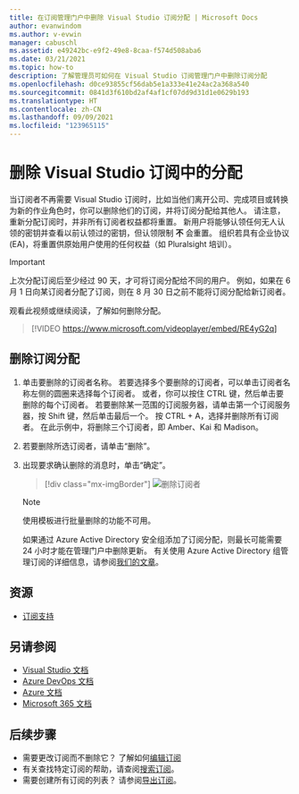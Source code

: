 ```yaml
---
title: 在订阅管理门户中删除 Visual Studio 订阅分配 | Microsoft Docs
author: evanwindom
ms.author: v-evwin
manager: cabuschl
ms.assetid: e49242bc-e9f2-49e8-8caa-f574d508aba6
ms.date: 03/21/2021
ms.topic: how-to
description: 了解管理员可如何在 Visual Studio 订阅管理门户中删除订阅分配
ms.openlocfilehash: d0ce93855cf56dab5e1a333e41e24ac2a368a540
ms.sourcegitcommit: 0841d3f610bd2af4af1cf07dd9d31d1e0629b193
ms.translationtype: HT
ms.contentlocale: zh-CN
ms.lasthandoff: 09/09/2021
ms.locfileid: "123965115"
---
```

# <a name="delete-assignments-in-visual-studio-subscriptions"></a>删除 Visual Studio 订阅中的分配
当订阅者不再需要 Visual Studio 订阅时，比如当他们离开公司、完成项目或转换为新的作业角色时，你可以删除他们的订阅，并将订阅分配给其他人。 请注意，重新分配订阅时，并非所有订阅者权益都将重置。  新用户将能够认领任何无人认领的密钥并查看以前认领过的密钥，但认领限制 **不** 会重置。  组织若具有企业协议 (EA)，将重置供原始用户使用的任何权益（如 Pluralsight 培训）。 
> [!Important]
> 上次分配订阅后至少经过 90 天，才可将订阅分配给不同的用户。  例如，如果在 6 月 1 日向某订阅者分配了订阅，则在 8 月 30 日之前不能将订阅分配给新订阅者。 

观看此视频或继续阅读，了解如何删除分配。  

> [!VIDEO https://www.microsoft.com/videoplayer/embed/RE4yG2q]

## <a name="delete-a-subscription-assignment"></a>删除订阅分配
1. 单击要删除的订阅者名称。 若要选择多个要删除的订阅者，可以单击订阅者名称左侧的圆圈来选择每个订阅者。  或者，你可以按住 CTRL 键，然后单击要删除的每个订阅者。 若要删除某一范围的订阅服务器，请单击第一个订阅服务器，按 Shift 键，然后单击最后一个。  按 CTRL + A，选择并删除所有订阅者。 在此示例中，将删除三个订阅者，即 Amber、Kai 和 Madison。 
2. 若要删除所选订阅者，请单击“删除”。
3. 出现要求确认删除的消息时，单击“确定”。
   > [!div class="mx-imgBorder"]
   > ![删除订阅者](_img/delete-license/delete-subscribers.png "选择要删除的用户，然后单击“删除”。可以使用 CTRL 和 Shift 键来选择多个订阅者。")

   > [!NOTE]
   > 使用模板进行批量删除的功能不可用。 
   >
   > 如果通过 Azure Active Directory 安全组添加了订阅分配，则最长可能需要 24 小时才能在管理门户中删除更新。  有关使用 Azure Active Directory 组管理订阅的详细信息，请参阅[我们的文章](assign-license-bulk.md#use-azure-active-directory-groups-to-assign-subscriptions)。 

## <a name="resources"></a>资源
- [订阅支持](https://aka.ms/vsadminhelp)

## <a name="see-also"></a>另请参阅
- [Visual Studio 文档](/visualstudio/)
- [Azure DevOps 文档](/azure/devops/)
- [Azure 文档](/azure/)
- [Microsoft 365 文档](/microsoft-365/)

## <a name="next-steps"></a>后续步骤
- 需要更改订阅而不删除它？  了解如何[编辑订阅](edit-license.md)
- 有关查找特定订阅的帮助，请查阅[搜索订阅](search-license.md)。
- 需要创建所有订阅的列表？  请参阅[导出订阅](exporting-subscriptions.md)。